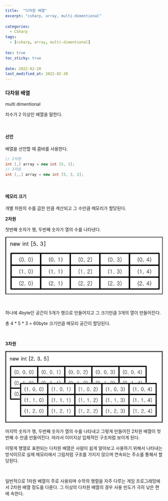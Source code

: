 ```yaml
---
title:  "다차원 배열"
excerpt: "csharp, array, multi-dimentional"

categories:
  - CSharp
tags:
  - [csharp, array, multi-dimentional]

toc: true
toc_sticky: true
 
date: 2022-02-20 
last_modified_at: 2022-02-20
---
```


### 다차원 배열

multi dimentional

차수가 2 이상인 배열을 말한다.

<br>


#### 선언

배열을 선언할 때 콤바를 사용한다. 

```cs
// 2차원 
int [,] array = new int [5, 3];
// 3차원
int [,,] array = new int [5, 3, 2];
```

<br>

#### 메모리 크기

개별 차원의 수를 곱한 만큼 계산되고 그 수만큼 메모리가 할당된다.  

**2차원**

첫번째 숫자가 행, 두번째 숫자가 열의 수를 나타낸다. 

![2darray](/assets/images/20220220_Posting/2darray.jpg)

<br>

하나에 4byte인 공간이 5개가 행으로 만들어지고 그 크기만큼 3개의 열이 만들어진다. 

총 4 * 5 * 3 = 60byte 크기만큼 메모리 공간이 할당된다. 

<br>

**3차원**

![3darray](/assets/images/20220220_Posting/3darray.jpg)

마지막 숫자가 행, 두번째 숫자가 열의 수를 나타내고 그렇게 만들어진 2차원 배열이 첫번째 수 만큼 만들어진다. 따라서 이미지상 입체적인 구조처럼 보이게 된다. 


이렇게 행열로 표현되는 다차원 배열은 사람이 쉽게 알아보고 사용하기 위해서 나타내는 방식이므로 실제 메모리에서 그림처럼 구조를 가지지 않으며 연속되는 주소를 통해서 할당된다. 

<br>

일반적으로 1차원 배열이 주로 사용되며 수학의 행렬을 자주 다루는 게임 프로그래밍에서 2차원 배열 정도를 다룬다. 그 이상의 다차원 배열의 경우 사용 빈도가 극히 낮은 편에 속한다.